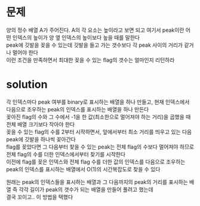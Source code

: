 # 문제

양의 정수 배열 A가 주어진다. A의 각 요소는 높이라고 보면 되고 여기서 peak이란 어떤 인덱스의 높이가 양 옆 인덱스의 높이보다 높을 때를 말한다  
peak에 깃발을 꽂을 수 있는데 깃발을 들고 가는 갯수보다 각 peak 사이의 거리가 같거나 멀어야 한다  
이런 조건을 만족하면서 최대한 꽂을 수 있는 flag의 갯수는 얼마인지 리턴하라  

# solution

각 인덱스마다 peak 여부를 binary로 표시하는 배열을 하나 만들고, 현재 인덱스에서 다음으로 조우하는 peak의 인덱스를 표시하는 배열을 하나 만든다  
꽂아진 flag의 수와 그 수에서 -1을 한 값(최소한으로 멀어져야 하는 거리)을 곱했을 때 전체 배열 크기보다 작아야 한다  
꽂을 수 있는 flag의 수를 2부터 시작하면서, 앞에서부터 최소 거리를 띄우고 있는 다음 peak에 깃발을 하나씩 꽂아간다  
flag를 꽂았다면 그 다음부터 찾을 수 있는 peak는 전체 flag의 수보다 멀어져야 하므로 전체 flag의 수를 더한 인덱스에서부터 찾기를 시작한다  
이전에 flag를 꽂은 인덱스와 전체 flag 수를 더한 값의 인덱스를 다음으로 조우하는 peak의 인덱스를 표시하는 배열에서 O(1)의 시간복잡도로 찾을 수 있다  

원래는 peak의 인덱스들을 표시하는 배열과 그 다음까지의 peak의 거리를 표시하는 배열 즉 각각 길이가 peak의 갯수가 되는 배열을 만들어 풀려고 했는데  
결국 꼬이고.. 이 방법을 택했다